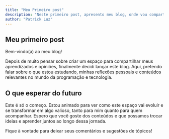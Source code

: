 ```yaml
---
title: "Meu Primeiro post"
description: "Neste primeiro post, apresento meu blog, onde vou compartilhar meus aprendizados sobre programação, reflexões pessoais e opiniões sobre temas relevantes. Estou animado para começar essa jornada e convido você a acompanhar e participar com sugestões e comentários!"
author: "Patrick Luz"
---
```


## Meu primeiro post

Bem-vindo(a) ao meu blog!

Depois de muito pensar sobre criar um espaço para compartilhar meus aprendizados e opiniões, finalmente decidi lançar este blog. Aqui, pretendo falar sobre o que estou estudando, minhas reflexões pessoais e conteúdos relevantes no mundo da programação e tecnologia.

## O que esperar do futuro
Este é só o começo. Estou animado para ver como este espaço vai evoluir e se transformar em algo valioso, tanto para mim quanto para quem acompanhar. Espero que você goste dos conteúdos e que possamos trocar ideias e aprender juntos ao longo dessa jornada.

Fique à vontade para deixar seus comentários e sugestões de tópicos!